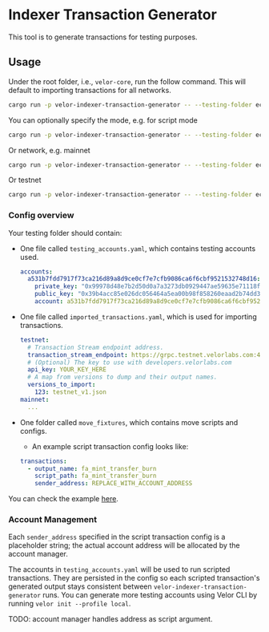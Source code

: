 # Indexer Transaction Generator

This tool is to generate transactions for testing purposes.

## Usage

Under the root folder, i.e., `velor-core`, run the follow command. This will default to importing transactions for all networks.

```bash
cargo run -p velor-indexer-transaction-generator -- --testing-folder ecosystem/indexer-grpc/indexer-transaction-generator/imported_transactions --output-folder ecosystem/indexer-grpc/indexer-test-transactions/src
```

You can optionally specify the mode, e.g. for script mode

```bash
cargo run -p velor-indexer-transaction-generator -- --testing-folder ecosystem/indexer-grpc/indexer-transaction-generator/imported_transactions --output-folder ecosystem/indexer-grpc/indexer-test-transactions/src --mode script
```

Or network, e.g. mainnet

```bash
cargo run -p velor-indexer-transaction-generator -- --testing-folder ecosystem/indexer-grpc/indexer-transaction-generator/imported_transactions --output-folder ecosystem/indexer-grpc/indexer-test-transactions/src --network mainnet
```

Or testnet

```bash
cargo run -p velor-indexer-transaction-generator -- --testing-folder ecosystem/indexer-grpc/indexer-transaction-generator/imported_transactions --output-folder ecosystem/indexer-grpc/indexer-test-transactions/src --network testnet
```

### Config overview

Your testing folder should contain:
- One file called `testing_accounts.yaml`, which contains testing accounts used.
    ```yaml
    accounts:
      a531b7fdd7917f73ca216d89a8d9ce0cf7e7cfb9086ca6f6cbf9521532748d16:
        private_key: "0x99978d48e7b2d50d0a7a3273db0929447ae59635e71118fa256af654c0ce56c9"
        public_key: "0x39b4acc85e026dc056464a5ea00b98f858260eaad2b74dd30b86ae0d4d94ddf5"
        account: a531b7fdd7917f73ca216d89a8d9ce0cf7e7cfb9086ca6f6cbf9521532748d16
    ```
- One file called `imported_transactions.yaml`, which is used for importing transactions.
    
    ```yaml
    testnet:
      # Transaction Stream endpoint address.
      transaction_stream_endpoint: https://grpc.testnet.velorlabs.com:443
      # (Optional) The key to use with developers.velorlabs.com
      api_key: YOUR_KEY_HERE
      # A map from versions to dump and their output names.
      versions_to_import:
        123: testnet_v1.json
    mainnet:
      ...    
    ```
- One folder called `move_fixtures`, which contains move scripts and configs.
    * An example script transaction config looks like:
    ```yaml
    transactions:
      - output_name: fa_mint_transfer_burn
        script_path: fa_mint_transfer_burn
        sender_address: REPLACE_WITH_ACCOUNT_ADDRESS
    ``` 

You can check the example [here](imported_transactions).

### Account Management

Each `sender_address` specified in the script transaction config is a placeholder string; 
the actual account address will be allocated by the account manager.

The accounts in `testing_accounts.yaml` will be used to run scripted transactions. 
They are persisted in the config so each scripted transaction's generated output stays consistent between 
`velor-indexer-transaction-generator` runs. You can generate more testing accounts using 
Velor CLI by running `velor init --profile local`. 

TODO: account manager handles address as script argument.

